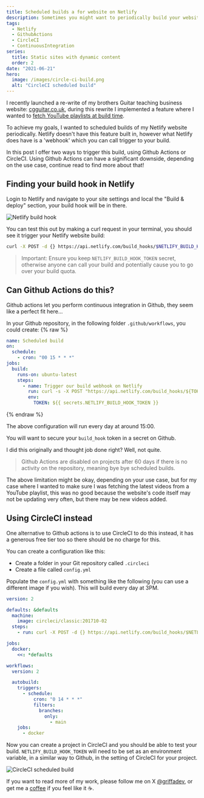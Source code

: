 ```yaml
---
title: Scheduled builds a for website on Netlify
description: Sometimes you might want to periodically build your website on Netlify, the answer isn't that straight forward and some tools have gotchas.
tags:
  - Netlify
  - GithubActions
  - CircleCI
  - ContinuousIntegration
series:
  title: Static sites with dynamic content
  order: 2
date: "2021-06-21"
hero:
  image: /images/circle-ci-build.png
  alt: "CircleCI scheduled build"
---
```


I recently launched a re-write of my brothers Guitar teaching business website: [cgguitar.co.uk](https://www.cgguitar.co.uk), during this rewrite I implemented a feature where I wanted to [fetch YouTube playlists at build time](https://griffa.dev/posts/adding-dynamic-content-from-an-api-to-a-static-website-at-build-time/).

To achieve my goals, I wanted to scheduled builds of my Netlify website periodically.
Netlify doesn't have this feature built in, however what Netlify does have is a 'webhook' which you can call trigger to your build.

In this post I offer two ways to trigger this build, using Github Actions or CircleCI. Using Github Actions can have a significant downside, depending on the use case, continue read to find more about that!

## Finding your build hook in Netlify

Login to Netlify and navigate to your site settings and local the "Build & deploy" section, your build hook will be in there.

![Netlify build hook](/images/netlify-build-hook.png)

You can test this out by making a curl request in your terminal, you should see it trigger your Netlify website build:

```bash
curl -X POST -d {} https://api.netlify.com/build_hooks/$NETLIFY_BUILD_HOOK_TOKEN
```

> Important: Ensure you keep `NETLIFY_BUILD_HOOK_TOKEN` secret, otherwise anyone can call your build and potentially cause you to go over your build quota.

## Can Github Actions do this?

Github actions let you perform continuous integration in Github, they seem like a perfect fit here...

In your Github repository, in the following folder `.github/workflows`, you could create:
{% raw %}

```yaml
name: Scheduled build
on:
  schedule:
    - cron: "00 15 * * *"
jobs:
  build:
    runs-on: ubuntu-latest
    steps:
      - name: Trigger our build webhook on Netlify
        run: curl -s -X POST "https://api.netlify.com/build_hooks/${TOKEN}"
        env:
          TOKEN: ${{ secrets.NETLIFY_BUILD_HOOK_TOKEN }}
```

{% endraw %}

The above configuration will run every day at around 15:00.

You will want to secure your `build_hook` token in a secret on Github.

I did this originally and thought job done right? Well, not quite.

> Github Actions are disabled on projects after 60 days if there is no activity on the repository, meaning bye bye scheduled builds.

The above limitation might be okay, depending on your use case, but for my case where I wanted to make sure I was fetching the latest videos from a YouTube playlist, this was no good because the website's code itself may not be updating very often, but there may be new videos added.

## Using CircleCI instead

One alternative to Github actions is to use CircleCI to do this instead, it has a generous free tier too so there should be no charge for this.

You can create a configuration like this:

- Create a folder in your Git repository called `.circleci`
- Create a file called `config.yml`

Populate the `config.yml` with something like the following (you can use a different image if you wish). This will build every day at 3PM.

```yaml
version: 2

defaults: &defaults
  machine:
    image: circleci/classic:201710-02
  steps:
    - run: curl -X POST -d {} https://api.netlify.com/build_hooks/$NETLIFY_BUILD_HOOK_TOKEN

jobs:
  docker:
    <<: *defaults

workflows:
  version: 2

  autobuild:
    triggers:
      - schedule:
          cron: "0 14 * * *"
          filters:
            branches:
              only:
                - main
    jobs:
      - docker
```

Now you can create a project in CircleCI and you should be able to test your build.
`NETLIFY_BUILD_HOOK_TOKEN` will need to be set as an environment variable, in a similar way to Github, in the setting of CircleCI for your project.

![CircleCI scheduled build](/images/circle-ci-build.png)

If you want to read more of my work, please follow me on X [@griffadev](https://twitter.com/griffadev), or get me a [coffee](https://ko-fi.com/griffadev) if you feel like it ☕.

